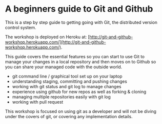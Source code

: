 # A beginners guide to Git and Github

This is a step by step guide to getting going with Git, the distributed version control system.

The workshop is deployed on Heroku at: [http://git-and-github-workshop.herokuapp.com/](http://git-and-github-workshop.herokuapp.com/).

This guide covers the essential features so you can start to use Git to manage your changes in a local repository and then moves on to Github so you can share your managed code with the outside world.

* git command line / graphical tool set up on your laptop
* understanding staging, committing and pushing changes
* working with git status and git log to manage changes
* experience using github for new repos as well as forking & cloning
* managing multiple repositories easily with git log
* working with pull request

This workshop is focused on using git as a developer and will not be diving under the covers of git, or covering any implementation details.
